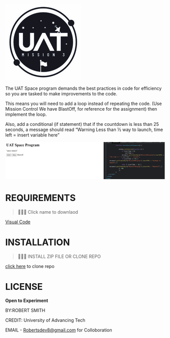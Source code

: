 
![](pics/UATspaceLogo-1.jpg)


The UAT Space program demands the best practices in code for efficiency so you are tasked to make improvements to the code. 

This means you will need to add a loop instead of repeating the code. 
(Use Mission Control We have BlastOff, for reference for the assignment) then implement the loop.

Also, add a conditional (if statement) that if the countdown is less than 25 seconds, a message should read “Warning Less than ½ way to launch, time left = insert variable here” 

![](pics/Finish.png)

# REQUIREMENTS

 >👨🏿‍⚖️ Click name to downlaod

[Visual Code](https://code.visualstudio.com/download)


# INSTALLATION

>👨🏿‍⚖️ INSTALL ZIP FILE OR CLONE REPO

[click here](https://github.com/brprod8/EfficiencyMissionControl) to clone repo


# LICENSE
**Open to Experiment**

BY:ROBERT SMITH

CREDIT: University of Advancing Tech

EMAIL - Robertsdev8@gmail.com for Colloboration 
